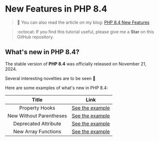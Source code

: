 # New Features in PHP 8.4

> 📝 You can also read the article on my blog:
[PHP 8.4 New Features](https://www.damian-freelance.com/blog/php-8-4-new-features)

> :octocat: If you find this tutorial useful, please give me a **Star** on this GitHub repository.

## What's new in PHP 8.4?

The stable version of **PHP 8.4** was officially released on November 21, 2024.

Several interesting novelties are to be seen 🐘

Here are some examples of what's new in PHP 8.4:

| Title | Link |
|:---:|:---:|
| Property Hooks | [See the example](https://github.com/s-damian/php-8-4-new-features/blob/main/property-hooks.php) |
| New Without Parentheses | [See the example](https://github.com/s-damian/php-8-4-new-features/blob/main/new-without-parentheses.php) |
| Deprecated Attribute | [See the example](https://github.com/s-damian/php-8-4-new-features/blob/main/deprecated-attribute.php) |
| New Array Functions | [See the example](https://github.com/s-damian/php-8-4-new-features/blob/main/new-array-functions.php) |